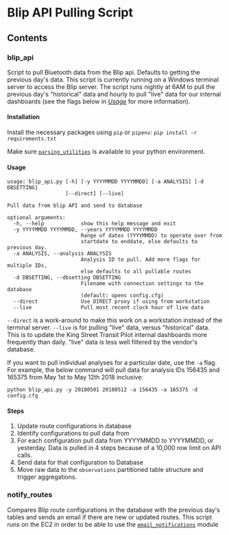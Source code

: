 # Blip API Pulling Script

## Contents

### blip_api

Script to pull Bluetooth data from the Blip api. Defaults to getting the previous day's data. This script is currently running on a Windows terminal server to access the Blip server. The script runs nightly at 6AM to pull the previous day's "historical" data and hourly to pull "live" data for our internal dashboards (see the flags below in [*Usage*](#usage) for more information).

#### Installation

Install the necessary packages using `pip` or `pipenv`: `pip install -r requirements.txt`

Make sure [`parsing_utilities`](https://github.com/CityofToronto/bdit_python_utilities) is available to your python environment.

#### Usage

```shell
usage: blip_api.py [-h] [-y YYYYMMDD YYYYMMDD] [-a ANALYSIS] [-d DBSETTING]
                   [--direct] [--live]

Pull data from blip API and send to database

optional arguments:
  -h, --help            show this help message and exit
  -y YYYYMMDD YYYYMMDD, --years YYYYMMDD YYYYMMDD
                        Range of dates (YYYYMMDD) to operate over from
                        startdate to enddate, else defaults to previous day.
  -a ANALYSIS, --analysis ANALYSIS
                        Analysis ID to pull. Add more flags for multiple IDs, 
                        else defaults to all pullable routes
  -d DBSETTING, --dbsetting DBSETTING
                        Filename with connection settings to the database
                        (default: opens config.cfg)
  --direct              Use DIRECT proxy if using from workstation
  --live                Pull most recent clock hour of live data
```

`--direct` is a work-around to make this work on a workstation instead of the terminal server.
`--live` is for pulling "live" data, versus "historical" data. This is to update the King Street Transit Pilot internal dashboards more frequently than daily. "live" data is less well filtered by the vendor's database.

If you want to pull individual analyses for a particular date, use the `-a` flag. For example, the below command will pull data for analysis IDs 156435 and  165375 from May 1st to May 12th 2018 inclusive:

```shell
python blip_api.py -y 20180501 20180512 -a 156435 -a 165375 -d config.cfg
```

#### Steps

1. Update route configurations in database
2. Identify configurations to pull data from
3. For each configuration pull data from YYYYMMDD to YYYYMMDD, or yesterday. Data is pulled in 4 steps because of a 10,000 row limit on API calls.
4. Send data for that configuration to Database
5. Move raw data to the `observations` partitioned table structure and trigger aggregations.

### notify_routes

Compares Blip route configurations in the database with the previous day's tables and sends an email if there are new or updated routes.
This script runs on the EC2 in order to be able to use the [`email_notifications`](https://github.com/CityofToronto/bdit_python_utilities/tree/master/email_notifications) module

